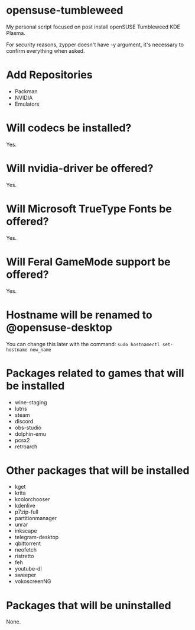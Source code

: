 # opensuse-tumbleweed

My personal script focused on post install openSUSE Tumbleweed KDE Plasma.

For security reasons, zypper doesn't have -y argument, it's necessary to confirm everything when asked.

# Add Repositories
- Packman
- NVIDIA
- Emulators

# Will codecs be installed?
Yes.

# Will nvidia-driver be offered?
Yes.

# Will Microsoft TrueType Fonts be offered?
Yes.

# Will Feral GameMode support be offered?
Yes.

# Hostname will be renamed to @opensuse-desktop
You can change this later with the command: `sudo hostnamectl set-hostname new_name`

# Packages related to games that will be installed
- wine-staging
- lutris
- steam
- discord
- obs-studio
- dolphin-emu
- pcsx2
- retroarch

# Other packages that will be installed
- kget
- krita
- kcolorchooser
- kdenlive
- p7zip-full
- partitionmanager
- unrar
- inkscape
- telegram-desktop
- qbittorrent
- neofetch
- ristretto
- feh
- youtube-dl
- sweeper
- vokoscreenNG

# Packages that will be uninstalled
None.

